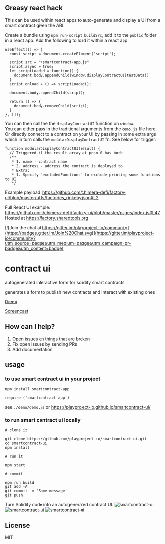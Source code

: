 
## Greasy react hack

This can be used within react apps to auto-generate and display a UI from a smart contract given the ABI.  

Create a bundle using `npm run-script buildSrc`, add it to the `public` folder in a react app. 
Add the following to load it within a react app. 
```
useEffect(() => {
  const script = document.createElement('script');

  script.src = "/smartcontract-app.js"
  script.async = true;
  let scriptLoaded = function() {
    document.body.appendChild(window.displayContractUI(testData))
  }
  script.onload = () => scriptLoaded();

  document.body.appendChild(script);

  return () => {
    document.body.removeChild(script);
  }
}, []);
```

You can then call the the `displayContractUI` function on `window`.   
You can either pass in the traditional arguments from the `demo.js` file here. 
Or directly connect to a contract on your UI by passing in some extra args which in turn calls the `modularDisplayContractUI` fn.
See below for trigger: 
```
function modularDisplayContractUI(result) {
  // Triggered if the result array at posn 0 has both
  /**
   * 1. name - contract name
   * 2. address - address the contract is deployed to
   * Extra:
   * 1. Specify `excludedFunctions` to exclude printing some functions to UI
   */
```

Example payload: https://github.com/chimera-defi/factory-ui/blob/master/utils/factories_rinkeby.json#L2   

Full React UI example:   
https://github.com/chimera-defi/factory-ui/blob/master/pages/index.js#L47
Hosted at https://factory.sharedtools.org 

[![Join the chat at https://gitter.im/playproject-io/community](https://badges.gitter.im/Join%20Chat.svg)](https://gitter.im/playproject-io/community?utm_source=badge&utm_medium=badge&utm_campaign=pr-badge&utm_content=badge)


# contract ui

autogenerated interactive form for solidity smart contracts

generates a form to publish new contracts and interact with existing ones

[Demo](https://playproject-io.github.io/smartcontract-ui/)

[Screencast](https://www.loom.com/share/eda49b7304bf4e568b83f90d4b99a813)

## How can I help?

1. Open issues on things that are broken
2. Fix open issues by sending PRs
3. Add documentation

## usage

### to use smart contract ui in your project

`npm install smartcontract-app`

`require ('smartcontract-app')`

see `./demo/demo.js` or https://playproject-io.github.io/smartcontract-ui/

### to run smart contract ui locally

```
# clone it

git clone https://github.com/playproject-io/smartcontract-ui.git
cd smartcontract-ui
npm install

# run it

npm start

# commit

npm run build
git add -A
git commit -m 'Some message'
git push

```

Turn Solidity code into an autogenerated contract UI.
![smartcontract-ui](https://i.imgur.com/PF9UHzG.png)
![smartcontract-ui](https://i.imgur.com/TDoJd8R.png)
![smartcontract-ui](https://i.imgur.com/xutIcX0.png)

## License

MIT
